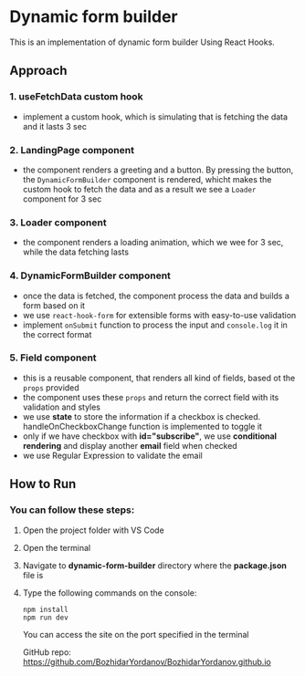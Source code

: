# Dynamic form builder

This is an implementation of dynamic form builder Using React Hooks.

## Approach

### 1. useFetchData custom hook

-   implement a custom hook, which is simulating that is fetching the data and it lasts 3 sec

### 2. LandingPage component

-   the component renders a greeting and a button. By pressing the button, the `DynamicFormBuilder` component is rendered, whicht makes the custom hook to fetch the data and as a result we see a `Loader` component for 3 sec

### 3. Loader component

-   the component renders a loading animation, which we wee for 3 sec, while the data fetching lasts

### 4. DynamicFormBuilder component

-   once the data is fetched, the component process the data and builds a form based on it
-   we use `react-hook-form` for extensible forms with easy-to-use validation
-   implement `onSubmit` function to process the input and `console.log` it in the correct format

### 5. Field component

-   this is a reusable component, that renders all kind of fields, based ot the `props` provided
-   the component uses these `props` and return the correct field with its validation and styles
-   we use **state** to store the information if a checkbox is checked. handleOnCheckboxChange function is implemented to toggle it
-   only if we have checkbox with **id="subscribe"**, we use **conditional rendering** and display another **email** field when checked
-   we use Regular Expression to validate the email

## How to Run

### You can follow these steps:

1. Open the project folder with VS Code

2. Open the terminal

3. Navigate to **dynamic-form-builder** directory where the **package.json** file is

4. Type the following commands on the console:

    ```
    npm install
    npm run dev
    ```

    You can access the site on the port specified in the terminal

    GitHub repo: https://github.com/BozhidarYordanov/BozhidarYordanov.github.io
